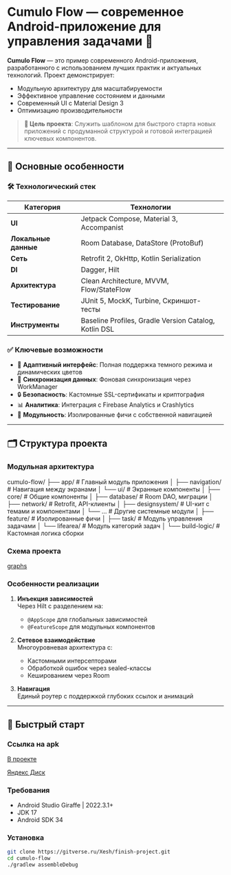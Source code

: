 # Cumulo Flow — современное Android-приложение для управления задачами 🚀

**Cumulo Flow** — это пример современного Android-приложения, разработанного с использованием лучших практик и актуальных технологий. Проект демонстрирует:
- Модульную архитектуру для масштабируемости
- Эффективное управление состоянием и данными
- Современный UI с Material Design 3
- Оптимизацию производительности

> **🚀 Цель проекта**: Служить шаблоном для быстрого старта новых приложений с продуманной структурой и готовой интеграцией ключевых компонентов.

---

## 🌟 Основные особенности

### **🛠 Технологический стек**
| Категория       | Технологии                                                                 |
|-----------------|----------------------------------------------------------------------------|
| **UI**          | Jetpack Compose, Material 3, Accompanist                                   |
| **Локальные данные** | Room Database, DataStore (ProtoBuf)                                  |
| **Сеть**        | Retrofit 2, OkHttp, Kotlin Serialization                                   |
| **DI**          | Dagger, Hilt                                                               |
| **Архитектура** | Clean Architecture, MVVM, Flow/StateFlow                                   |
| **Тестирование**| JUnit 5, MockK, Turbine, Скриншот-тесты                                    |
| **Инструменты** | Baseline Profiles, Gradle Version Catalog, Kotlin DSL                     |

### **✅ Ключевые возможности**
- 📱 **Адаптивный интерфейс**: Полная поддержка темного режима и динамических цветов
- 🔄 **Синхронизация данных**: Фоновая синхронизация через WorkManager
- 🔒 **Безопасность**: Кастомные SSL-сертификаты и криптография
- 📊 **Аналитика**: Интеграция с Firebase Analytics и Crashlytics
- 🧩 **Модульность**: Изолированные фичи с собственной навигацией

---

## 🗂 Структура проекта

### **Модульная архитектура**
cumulo-flow/
├── app/ # Главный модуль приложения
│ ├── navigation/ # Навигация между экранами
│ └── ui/ # Экранные компоненты
│
├── core/ # Общие компоненты
│ ├── database/ # Room DAO, миграции
│ ├── network/ # Retrofit, API-клиенты
│ ├── designsystem/ # UI-кит с темами и компонентами
│ └── ... # Другие системные модули
│
├── feature/ # Изолированные фичи
│ ├── task/ # Модуль управления задачами
│ └── lifearea/ # Модуль категорий задач
│
└── build-logic/ # Кастомная логика сборки

### **Схема проекта**
[graphs](docs/images/graphs)

### **Особенности реализации**
1. **Инъекция зависимостей**  
   Через Hilt с разделением на:
    - `@AppScope` для глобальных зависимостей
    - `@FeatureScope` для модульных компонентов

2. **Сетевое взаимодействие**  
   Многоуровневая архитектура с:
    - Кастомными интерсепторами
    - Обработкой ошибок через sealed-классы
    - Кешированием через Room

3. **Навигация**  
   Единый роутер с поддержкой глубоких ссылок и анимаций

---


## 🚀 Быстрый старт

### Ссылка на apk
[В проекте](app/build/outputs/apk/demo/debug/app-demo-debug.apk)

[Яндекс Диск](https://disk.yandex.ru/d/pY69Lo-eATmp1w)


### Требования
- Android Studio Giraffe | 2022.3.1+
- JDK 17
- Android SDK 34

### Установка
```bash
git clone https://gitverse.ru/Xesh/finish-project.git
cd cumulo-flow
./gradlew assembleDebug

